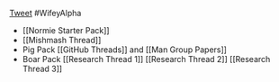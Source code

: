 
[Tweet](https://twitter.com/wifeyalpha/status/1492809623031762945?s=21&t=GTTPxFxmqb1m7bhdDM55JA)
#WifeyAlpha 

- [[Normie Starter Pack]]
- [[Mishmash Thread]]
- Pig Pack [[GitHub Threads]] and [[Man Group Papers]]
- Boar Pack [[Research Thread 1]] [[Research Thread 2]] [[Research Thread 3]]

